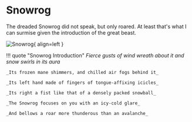 # Snowrog

The dreaded Snowrog did not speak, but only roared. At least that's what I can surmise given the introduction of the great beast.

![Snowrog](/img/tolkienring/snowrog.png){ align=left }

!!! quote "Snowrog Introduction"
	_Fierce gusts of wind wreath about it and snow swirls in its aura_

	_Its frozen mane shimmers, and chilled air fogs behind it_

	_Its left hand made of fingers of tongue-affixing icicles_

	_Its right a fist like that of a densely packed snowball_

	_The Snowrog focuses on you with an icy-cold glare_

	_And bellows a roar more thunderous than an avalanche_